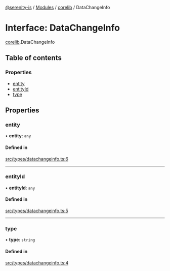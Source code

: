 [@serenity-is](../README.md) / [Modules](../modules.md) / [corelib](../modules/corelib.md) / DataChangeInfo

# Interface: DataChangeInfo

[corelib](../modules/corelib.md).DataChangeInfo

## Table of contents

### Properties

- [entity](corelib.DataChangeInfo.md#entity)
- [entityId](corelib.DataChangeInfo.md#entityid)
- [type](corelib.DataChangeInfo.md#type)

## Properties

### entity

• **entity**: `any`

#### Defined in

[src/types/datachangeinfo.ts:6](https://github.com/serenity-is/serenity/blob/master/packages/corelib/src/types/datachangeinfo.ts#line&#x3D;6)

___

### entityId

• **entityId**: `any`

#### Defined in

[src/types/datachangeinfo.ts:5](https://github.com/serenity-is/serenity/blob/master/packages/corelib/src/types/datachangeinfo.ts#line&#x3D;5)

___

### type

• **type**: `string`

#### Defined in

[src/types/datachangeinfo.ts:4](https://github.com/serenity-is/serenity/blob/master/packages/corelib/src/types/datachangeinfo.ts#line&#x3D;4)
